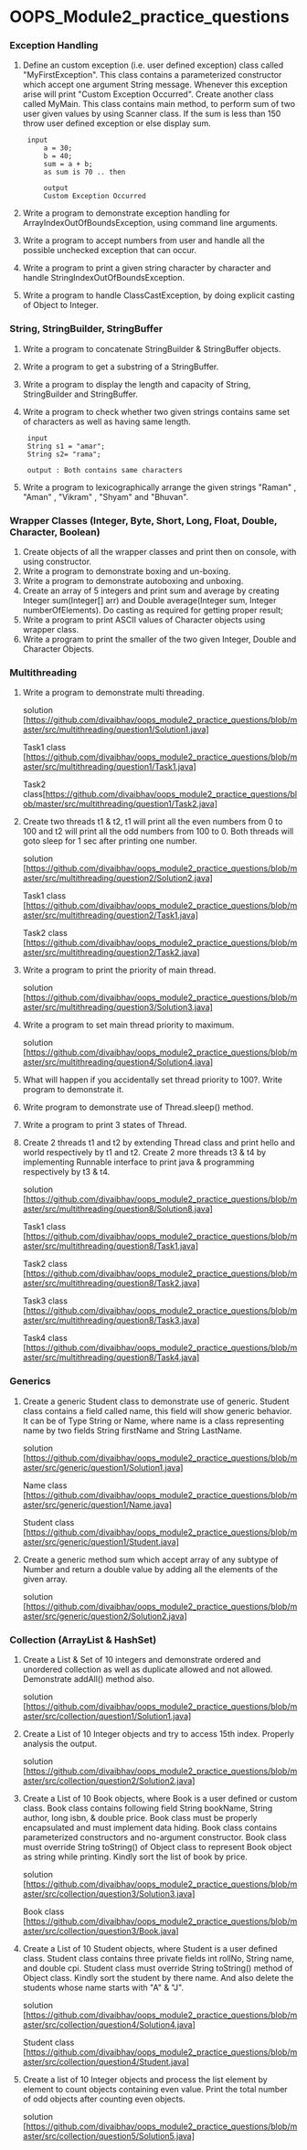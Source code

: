 # OOPS_Module2_practice_questions

### Exception Handling
1. Define an custom exception (i.e. user defined exception) class called "MyFirstException". This class contains a parameterized
constructor which accept one argument String message. Whenever this exception arise will print "Custom Exception Occurred".
Create another class called MyMain. This class contains main method, to perform sum of two user given values by using Scanner class.
If the sum is less than 150 throw user defined exception or else display sum.

        input
            a = 30;
            b = 40;
            sum = a + b;
            as sum is 70 .. then 
            
            output
            Custom Exception Occurred
            
2. Write a program to demonstrate exception handling for ArrayIndexOutOfBoundsException, using command line arguments.
3. Write a program to accept numbers from user and handle all the possible unchecked exception that can occur.
4. Write a program to print a given string character by character and handle StringIndexOutOfBoundsException.
5. Write a program to handle ClassCastException, by doing explicit casting of Object to Integer.

### String, StringBuilder, StringBuffer
1. Write a program to concatenate StringBuilder & StringBuffer objects.
2. Write a program to get a substring of a StringBuffer.
3. Write a program to display the length and capacity of String, StringBuilder and StringBuffer.
4. Write a program to check whether two given strings contains same set of characters as well as having same length.

        input
        String s1 = "amar";
        String s2= "rama";
        
        output : Both contains same characters
        
5. Write a program to lexicographically arrange the given strings "Raman" , "Aman" , "Vikram" , "Shyam" and "Bhuvan".

### Wrapper Classes (Integer, Byte, Short, Long, Float, Double, Character, Boolean)
1. Create objects of all the wrapper classes and print then on console, with using constructor.
2. Write a program to demonstrate boxing and un-boxing.
3. Write a program to demonstrate autoboxing and unboxing.
4. Create an array of 5 integers and print sum and average by creating Integer sum(Integer[] arr) and 
Double average(Integer sum, Integer numberOfElements). Do casting as required for getting proper result;
5. Write a program to print ASCII values of Character objects using wrapper class.
6. Write a program to print the smaller of the two given Integer, Double and Character Objects.

### Multithreading
1. Write a program to demonstrate multi threading.

    solution [https://github.com/divaibhav/oops_module2_practice_questions/blob/master/src/multithreading/question1/Solution1.java]
    
    Task1 class [https://github.com/divaibhav/oops_module2_practice_questions/blob/master/src/multithreading/question1/Task1.java]
    
    Task2 class[https://github.com/divaibhav/oops_module2_practice_questions/blob/master/src/multithreading/question1/Task2.java]
2. Create two threads t1 & t2, t1 will print all the even numbers from 0 to 100 and t2 will print all the odd numbers from 100 to 0.
    Both threads will goto sleep for 1 sec after printing one number.

    solution [https://github.com/divaibhav/oops_module2_practice_questions/blob/master/src/multithreading/question2/Solution2.java]
    
    Task1 class [https://github.com/divaibhav/oops_module2_practice_questions/blob/master/src/multithreading/question2/Task1.java]
    
    Task2 class [https://github.com/divaibhav/oops_module2_practice_questions/blob/master/src/multithreading/question2/Task2.java]

3. Write a program to print the priority of main thread.

    solution [https://github.com/divaibhav/oops_module2_practice_questions/blob/master/src/multithreading/question3/Solution3.java]
4. Write a program to set main thread priority to maximum.

    solution [https://github.com/divaibhav/oops_module2_practice_questions/blob/master/src/multithreading/question4/Solution4.java]
5. What will happen if you accidentally set thread priority to 100?. Write program to demonstrate it.
6. Write program to demonstrate use of Thread.sleep() method.
7. Write a program to print 3 states of Thread.
8. Create 2 threads t1 and t2 by extending Thread class and print hello and world respectively by t1 and t2. Create 2 more threads
t3 & t4 by implementing Runnable interface to print java & programming respectively by t3 & t4.

    solution [https://github.com/divaibhav/oops_module2_practice_questions/blob/master/src/multithreading/question8/Solution8.java]
    
    Task1 class [https://github.com/divaibhav/oops_module2_practice_questions/blob/master/src/multithreading/question8/Task1.java]
    
    Task2 class [https://github.com/divaibhav/oops_module2_practice_questions/blob/master/src/multithreading/question8/Task2.java]
    
    Task3 class [https://github.com/divaibhav/oops_module2_practice_questions/blob/master/src/multithreading/question8/Task3.java]
    
    Task4 class [https://github.com/divaibhav/oops_module2_practice_questions/blob/master/src/multithreading/question8/Task4.java]

### Generics
1. Create a generic Student class to demonstrate use of generic. Student class contains a field called name, this field will show generic behavior.
It can be of Type String or Name, where name is a class representing name by two fields String firstName and String LastName.

    solution [https://github.com/divaibhav/oops_module2_practice_questions/blob/master/src/generic/question1/Solution1.java]
    
    Name class [https://github.com/divaibhav/oops_module2_practice_questions/blob/master/src/generic/question1/Name.java]
    
    Student class [https://github.com/divaibhav/oops_module2_practice_questions/blob/master/src/generic/question1/Student.java]

2. Create a generic method sum which accept array of any subtype of Number and return a double value by adding all the elements of the given array.

    solution [https://github.com/divaibhav/oops_module2_practice_questions/blob/master/src/generic/question2/Solution2.java]

### Collection (ArrayList & HashSet)
1. Create a List & Set of 10 integers and demonstrate ordered and unordered collection as well as duplicate allowed and not allowed.
Demonstrate addAll() method also.

    solution [https://github.com/divaibhav/oops_module2_practice_questions/blob/master/src/collection/question1/Solution1.java]
2. Create a List of 10 Integer objects and try to access 15th index. Properly analysis the output.

    solution [https://github.com/divaibhav/oops_module2_practice_questions/blob/master/src/collection/question2/Solution2.java]
3. Create a List of 10 Book objects, where Book is a user defined or custom class. Book class contains following field String bookName,
String author, long isbn, & double price. Book class must be properly encapsulated and must implement data hiding. Book class contains parameterized constructors
and no-argument constructor. Book class must override String toString() of Object class to represent Book object as string while printing.
Kindly sort the list of book by price.

    solution [https://github.com/divaibhav/oops_module2_practice_questions/blob/master/src/collection/question3/Solution3.java]

    Book class [https://github.com/divaibhav/oops_module2_practice_questions/blob/master/src/collection/question3/Book.java]

4. Create a List of 10 Student objects, where Student is a user defined class. Student class contains three private fields int rollNo, String name, and 
double cpi. Student class must override String toString() method of Object class. Kindly sort the student by there name. And also delete the students whose name 
starts with "A" & "J".

    solution [https://github.com/divaibhav/oops_module2_practice_questions/blob/master/src/collection/question4/Solution4.java]
    
    Student class [https://github.com/divaibhav/oops_module2_practice_questions/blob/master/src/collection/question4/Student.java]
5. Create a list of 10 Integer objects and process the list element by element to count objects containing even value. Print the total number of odd objects after counting even objects.

    solution [https://github.com/divaibhav/oops_module2_practice_questions/blob/master/src/collection/question5/Solution5.java]
